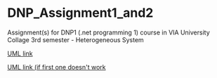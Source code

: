 # DNP_Assignment1_and2
Assignment(s) for DNP1 (.net programming 1) course in VIA University Collage 3rd semester - Heterogeneous System

[UML link](https://viaucdk-my.sharepoint.com/:f:/g/personal/355491_viauc_dk/EgvWoRv1VCpOrSjTY4yYEPkB8M3iSzW8pR7YHTSwR29P9Q?e=fE3oRz) 

[UML link (if first one doesn't work](https://viaucdk-my.sharepoint.com/:f:/g/personal/355491_viauc_dk/EgvWoRv1VCpOrSjTY4yYEPkBlUygveRsxDPmtuxJwWe37w)
